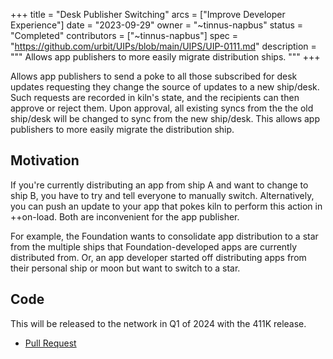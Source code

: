 +++
title = "Desk Publisher Switching"
arcs = ["Improve Developer Experience"]
date = "2023-09-29"
owner = "~tinnus-napbus"
status = "Completed"
contributors = ["~tinnus-napbus"]
spec = "https://github.com/urbit/UIPs/blob/main/UIPS/UIP-0111.md"
description = """
Allows app publishers to more easily migrate distribution ships.
"""
+++

Allows app publishers to send a poke to all those subscribed for desk updates requesting they change the source of updates to a new ship/desk. Such requests are recorded in kiln's state, and the recipients can then approve or reject them. Upon approval, all existing syncs from the the old ship/desk will be changed to sync from the new ship/desk. This allows app publishers to more easily migrate the distribution ship.

## Motivation

If you're currently distributing an app from ship A and want to change to ship B, you have to try and tell everyone to manually switch. Alternatively, you can push an update to your app that pokes kiln to perform this action in ++on-load. Both are inconvenient for the app publisher.

For example, the Foundation wants to consolidate app distribution to a star from the multiple ships that Foundation-developed apps are currently distributed from. Or, an app developer started off distributing apps from their personal ship or moon but want to switch to a star.  

## Code

This will be released to the network in Q1 of 2024 with the 411K release.

- [Pull Request](https://github.com/urbit/urbit/pull/6780)
